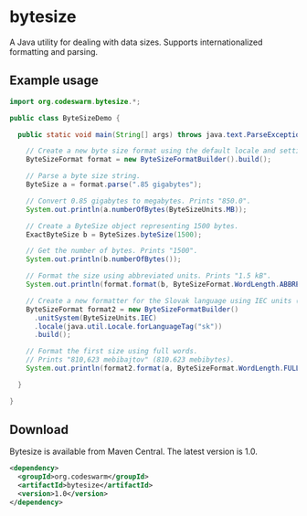 bytesize
========

A Java utility for dealing with data sizes.
Supports internationalized formatting and parsing.

Example usage
-------------

```java
import org.codeswarm.bytesize.*;

public class ByteSizeDemo {

  public static void main(String[] args) throws java.text.ParseException {

    // Create a new byte size format using the default locale and settings.
    ByteSizeFormat format = new ByteSizeFormatBuilder().build();

    // Parse a byte size string.
    ByteSize a = format.parse(".85 gigabytes");

    // Convert 0.85 gigabytes to megabytes. Prints "850.0".
    System.out.println(a.numberOfBytes(ByteSizeUnits.MB));

    // Create a ByteSize object representing 1500 bytes.
    ExactByteSize b = ByteSizes.byteSize(1500);

    // Get the number of bytes. Prints "1500".
    System.out.println(b.numberOfBytes());

    // Format the size using abbreviated units. Prints "1.5 kB".
    System.out.println(format.format(b, ByteSizeFormat.WordLength.ABBREVIATION));

    // Create a new formatter for the Slovak language using IEC units (powers of 2)
    ByteSizeFormat format2 = new ByteSizeFormatBuilder()
      .unitSystem(ByteSizeUnits.IEC)
      .locale(java.util.Locale.forLanguageTag("sk"))
      .build();

    // Format the first size using full words.
    // Prints "810,623 mebibajtov" (810.623 mebibytes).
    System.out.println(format2.format(a, ByteSizeFormat.WordLength.FULL));

  }

}
```

Download
--------

Bytesize is available from Maven Central.
The latest version is 1.0.

```xml
<dependency>
  <groupId>org.codeswarm</groupId>
  <artifactId>bytesize</artifactId>
  <version>1.0</version>
</dependency>
```

